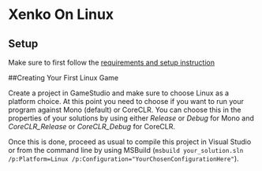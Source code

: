 # Xenko On Linux

## Setup

Make sure to first follow the [requirements and setup instruction](setup.md)

##Creating Your First Linux Game

Create a project in GameStudio and make sure to choose Linux as a platform choice. At this point you need to choose if you want to run your program against Mono (default) or CoreCLR. You can choose this in the properties of your solutions by using either _Release_ or _Debug_ for Mono and _CoreCLR_Release_ or _CoreCLR_Debug_ for CoreCLR.

Once this is done, proceed as usual to compile this project in Visual Studio or from the command line by using MSBuild (`msbuild your_solution.sln /p:Platform=Linux /p:Configuration="YourChosenConfigurationHere"`).
